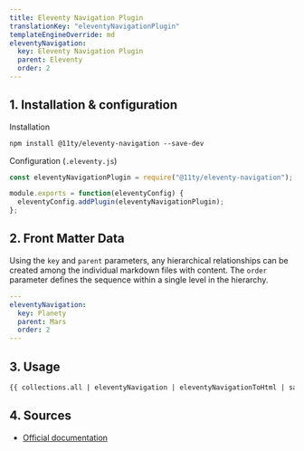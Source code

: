 ```yaml
---
title: Eleventy Navigation Plugin
translationKey: "eleventyNavigationPlugin"
templateEngineOverride: md
eleventyNavigation:
  key: Eleventy Navigation Plugin
  parent: Eleventy
  order: 2
---
```

## 1. Installation & configuration

Installation

```html
npm install @11ty/eleventy-navigation --save-dev
```

Configuration (`.eleventy.js`)

```js
const eleventyNavigationPlugin = require("@11ty/eleventy-navigation");

module.exports = function(eleventyConfig) {
  eleventyConfig.addPlugin(eleventyNavigationPlugin);
};
```

## 2. Front Matter Data
Using the `key` and `parent` parameters, any hierarchical relationships can be created among the individual markdown files with content. The `order` parameter defines the sequence within a single level in the hierarchy. 

```yaml
---
eleventyNavigation:
  key: Planety
  parent: Mars
  order: 2
---
```

## 3. Usage
```html
{{ collections.all | eleventyNavigation | eleventyNavigationToHtml | safe }}
```

## 4. Sources
- [Official documentation](https://www.11ty.dev/docs/plugins/navigation/)